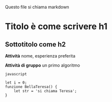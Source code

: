 Questo file si chiama markdown

# Titolo è come scrivere h1

## Sottotitolo  come h2

**Attività**
nome, esperienza preferita

**Attività di gruppo**
un primo algoritmo

```
javascript

let i = 0;
funzione BellaTeresa() {
    let str = 'si chiama Teresa';
}

```
